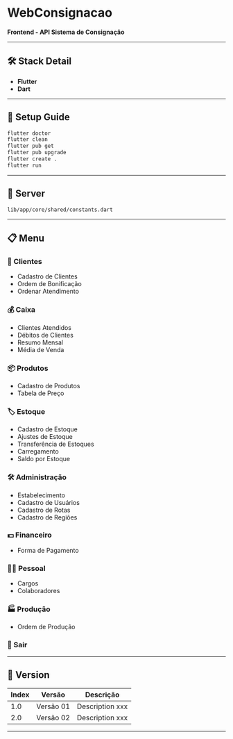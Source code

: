 # WebConsignacao

**Frontend - API Sistema de Consignação**

---

## 🛠️ Stack Detail
- **Flutter**
- **Dart**

---

## 🚀 Setup Guide

```bash
flutter doctor
flutter clean
flutter pub get
flutter pub upgrade
flutter create .
flutter run
```

---

## 📁 Server

    lib/app/core/shared/constants.dart

---

## 📋 Menu

### 👥 Clientes
- Cadastro de Clientes
- Ordem de Bonificação
- Ordenar Atendimento

### 💰 Caixa
- Clientes Atendidos
- Débitos de Clientes
- Resumo Mensal
- Média de Venda

### 📦 Produtos
- Cadastro de Produtos
- Tabela de Preço

### 🏷️ Estoque
- Cadastro de Estoque
- Ajustes de Estoque
- Transferência de Estoques
- Carregamento
- Saldo por Estoque

### 🛠️ Administração
- Estabelecimento
- Cadastro de Usuários
- Cadastro de Rotas
- Cadastro de Regiões

### 💵 Financeiro
- Forma de Pagamento

### 🧑‍💼 Pessoal
- Cargos
- Colaboradores

### 🏭 Produção
- Ordem de Produção

### 🚪 Sair

---

## 📌 Version

| Index | Versão    | Descrição         |
|-------|-----------|--------------------|
| 1.0   | Versão 01 | Description xxx |
| 2.0   | Versão 02 | Description xxx |

---